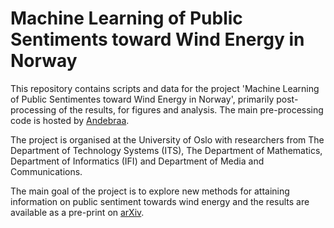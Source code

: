 # Machine Learning of Public Sentiments toward Wind Energy in Norway 

This repository contains scripts and data for the project 'Machine Learning of Public Sentimentes toward Wind Energy in Norway', primarily post-processing of the results, for figures and analysis. The main pre-processing code is hosted by [Andebraa](https://github.com/andebraa/wind_power_analysis).

The project is organised at the University of Oslo with researchers from The Department of Technology Systems (ITS), The Department of Mathematics, Department of Informatics (IFI) and Department of Media and Communications. 

The main goal of the project is to explore new methods for attaining information on public sentiment towards wind energy and the results are available as a pre-print on [arXiv](https://arxiv.org/abs/2304.02388). 
